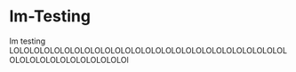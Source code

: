 # Im-Testing
Im testing LOLOLOLOLOLOLOLOLOLOLOLOLOLOLOLOLOLOLOLOLOLOLOLOLOLOLOLOLOLOLOLOLOLOLOLOLOLOLOl
